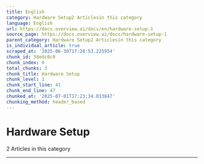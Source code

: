 ```yaml
---
title: English
category: Hardware Setup2 Articlesin this category
language: English
url: https://docs.overview.ai/docs/en/hardware-setup-1
source_page: https://docs.overview.ai/docs/hardware-setup-1
parent_category: Hardware Setup2 Articlesin this category
is_individual_article: true
scraped_at: '2025-06-30T17:20:53.225954'
chunk_id: 58edc0c0
chunk_index: 0
total_chunks: 3
chunk_title: Hardware Setup
chunk_level: 1
chunk_start_line: 41
chunk_end_line: 47
chunked_at: '2025-07-01T17:23:34.013847'
chunking_method: header_based
---
```


# Hardware Setup

2 Articles  in this category

* * *
